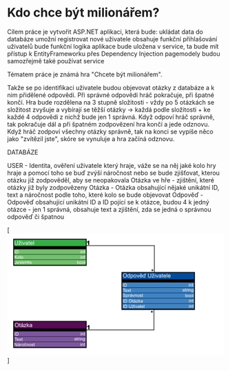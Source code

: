 # Kdo chce být milionářem?

Cílem práce je vytvořit ASP.NET aplikaci, která bude:
ukládat data do databáze
umožní registrovat nové uživatele
obsahuje funkční přihlašování uživatelů
bude funkční
logika aplikace bude uložena v service, ta bude mít přístup k EntityFrameworku přes Dependency Injection
pagemodely budou samozřejmě také používat service

Tématem práce je známá hra "Chcete být milionářem".

Takže se po identifikaci uživatele budou objevovat otázky z databáze a k nim přidělené odpovědi.
Při správné odpovědi hráč pokračuje, při špatné končí.
Hra bude rozdělena na 3 stupně složitosti - 
vždy po 5 otázkách se složitost zvyšuje a vybírají se těžší otázky -> 
každá podle složitosti + ke každé 4 odpovědi z nichž bude jen 1 správná. Když odpoví hráč správně, 
tak pokračuje dál a při špatném zodpovězení hra končí a jede odznovu. Když hráč zodpoví všechny otázky správně, 
tak na konci se vypíše něco jako "zvítězil jste", skóre se vynuluje a hra začíná odznovu.

DATABÁZE

USER - Identita, ověření uživatele který hraje, váže se na něj jaké kolo hry hraje a pomocí toho se buď 
	zvýší náročnost nebo se bude zjišťovat, kterou otázku již zodpověděl, aby se neopakovala
Otázka ve hře - zjištění, které otázky již byly zodpovězeny
Otázka - Otázka obsahující nějaké unikátní ID, text a náročnost podle toho, které kolo se bude objevovat
Odpověď - Odpověď obsahující unikátní ID a ID pojící se k otázce, budou 4 k jedný otázce - jen 1 správná, obsahuje text
	a zjištění, zda se jedná o správnou odpověď či špatnou

[![ER Model](Database.PNG)]

